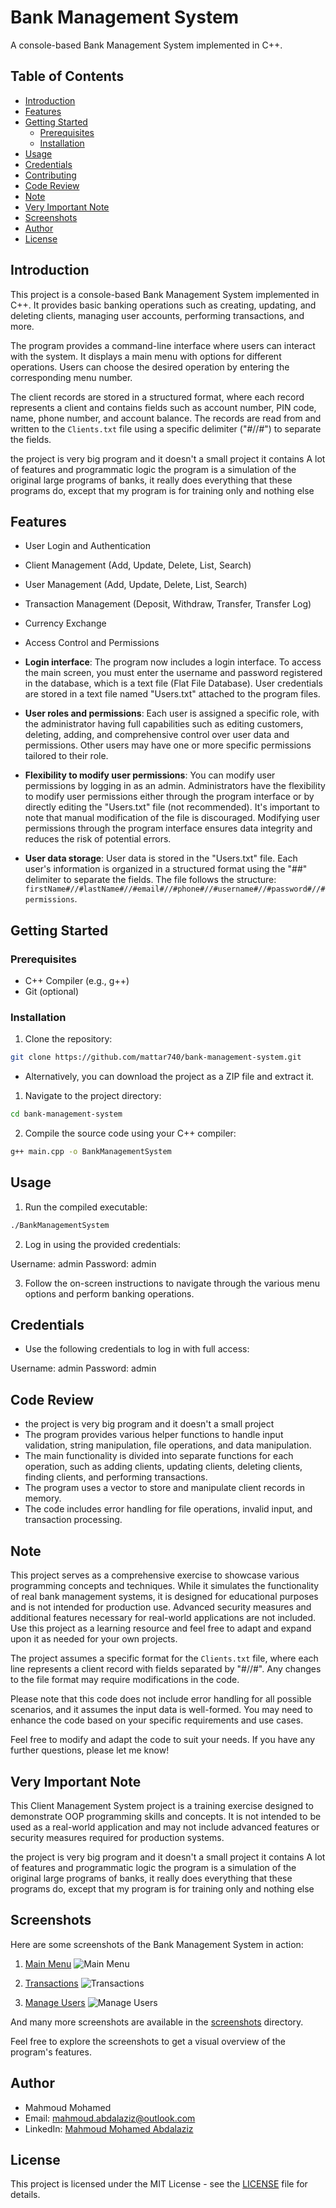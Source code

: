 # Bank Management System

A console-based Bank Management System implemented in C++.

## Table of Contents

- [Introduction](#introduction)
- [Features](#features)
- [Getting Started](#getting-started)
  - [Prerequisites](#prerequisites)
  - [Installation](#installation)
- [Usage](#usage)
- [Credentials](#credentials)
- [Contributing](#contributing)
- [Code Review](#Code-Review)
- [Note](#Note)
- [Very Important Note](#Very-Important-Note)
- [Screenshots](#Screenshots)
- [Author](#Author)
- [License](#license)

## Introduction

This project is a console-based Bank Management System implemented in C++. It provides basic banking operations such as creating, updating, and deleting clients, managing user accounts, performing transactions, and more.

The program provides a command-line interface where users can interact with the system. It displays a main menu with options for different operations. Users can choose the desired operation by entering the corresponding menu number.

The client records are stored in a structured format, where each record represents a client and contains fields such as account number, PIN code, name, phone number, and account balance. The records are read from and written to the `Clients.txt` file using a specific delimiter ("#//#") to separate the fields.

the project is very big program and it doesn't a small project it contains A lot of features and programmatic logic 
the program is a simulation of the original large programs of banks, it really does everything that these programs do, except that my program is for training only and nothing else

## Features

- User Login and Authentication
- Client Management (Add, Update, Delete, List, Search)
- User Management (Add, Update, Delete, List, Search)
- Transaction Management (Deposit, Withdraw, Transfer, Transfer Log)
- Currency Exchange
- Access Control and Permissions

- **Login interface**: The program now includes a login interface. To access the main screen, you must enter the username and password registered in the database, which is a text file (Flat File Database). User credentials are stored in a text file named "Users.txt" attached to the program files.

- **User roles and permissions**: Each user is assigned a specific role, with the administrator having full capabilities such as editing customers, deleting, adding, and comprehensive control over user data and permissions. Other users may have one or more specific permissions tailored to their role.

- **Flexibility to modify user permissions**: You can modify user permissions by logging in as an admin. Administrators have the flexibility to modify user permissions either through the program interface or by directly editing the "Users.txt" file (not recommended). It's important to note that manual modification of the file is discouraged. Modifying user permissions through the program interface ensures data integrity and reduces the risk of potential errors.

- **User data storage**: User data is stored in the "Users.txt" file. Each user's information is organized in a structured format using the "##" delimiter to separate the fields. The file follows the structure: 
`firstName#//#lastName#//#email#//#phone#//#username#//#password#//#permissions`.

## Getting Started

### Prerequisites

- C++ Compiler (e.g., g++)
- Git (optional)

### Installation

1. Clone the repository:

```bash
git clone https://github.com/mattar740/bank-management-system.git
```
-  Alternatively, you can download the project as a ZIP file and extract it.

1. Navigate to the project directory:
```bash
cd bank-management-system
```
2. Compile the source code using your C++ compiler:

```bash
g++ main.cpp -o BankManagementSystem
```

## Usage

1. Run the compiled executable:
```bash
./BankManagementSystem
```

2. Log in using the provided credentials:

Username: admin
Password: admin

3. Follow the on-screen instructions to navigate through the various menu options and perform banking operations.


## Credentials

- Use the following credentials to log in with full access:

Username: admin
Password: admin

## Code Review

- the project is very big program and it doesn't a small project 
- The program provides various helper functions to handle input validation, string manipulation, file operations, and data manipulation.
- The main functionality is divided into separate functions for each operation, such as adding clients, updating clients, deleting clients, finding clients, and performing transactions.
- The program uses a vector to store and manipulate client records in memory.
- The code includes error handling for file operations, invalid input, and transaction processing.

## Note
This project serves as a comprehensive exercise to showcase various programming concepts and techniques. While it simulates the functionality of real bank management systems, it is designed for educational purposes and is not intended for production use. Advanced security measures and additional features necessary for real-world applications are not included. Use this project as a learning resource and feel free to adapt and expand upon it as needed for your own projects.

The project assumes a specific format for the `Clients.txt` file, where each line represents a client record with fields separated by "#//#". Any changes to the file format may require modifications in the code.

Please note that this code does not include error handling for all possible scenarios, and it assumes the input data is well-formed. You may need to enhance the code based on your specific requirements and use cases.

Feel free to modify and adapt the code to suit your needs. If you have any further questions, please let me know!

## Very Important Note

This Client Management System project is a training exercise designed to demonstrate OOP programming skills and concepts. It is not intended to be used as a real-world application and may not include advanced features or security measures required for production systems.

the project is very big program and it doesn't a small project it contains A lot of features and programmatic logic 
the program is a simulation of the original large programs of banks, it really does everything that these programs do, except that my program is for training only and nothing else

## Screenshots

Here are some screenshots of the Bank Management System in action:

1. [Main Menu](screenshots/4_MainMenu.png)
   ![Main Menu](screenshots/4_MainMenu.png)
   
2. [Transactions](screenshots/10_Transactions.png)
   ![Transactions](screenshots/10_Transactions.png)
   
3. [Manage Users](screenshots/11_Manage_Users.png)
   ![Manage Users](screenshots/11_Manage_Users.png)

And many more screenshots are available in the [screenshots](screenshots/) directory.

Feel free to explore the screenshots to get a visual overview of the program's features.

## Author

- Mahmoud Mohamed
- Email: mahmoud.abdalaziz@outlook.com
- LinkedIn: [Mahmoud Mohamed Abdalaziz](https://www.linkedin.com/in/mahmoud-mohamed-abd/)


## License

This project is licensed under the MIT License - see the [LICENSE](LICENSE) file for details.

